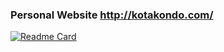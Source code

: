 ### Personal Website http://kotakondo.com/

[![Readme Card](https://github-readme-stats.vercel.app/api/pin/?username=mit-acl&repo=rmader&show_owner=true)](https://github.com/mit-acl/rmader)
